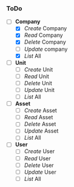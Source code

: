 ### ToDo

- [ ] **Company**
  - [x] *Create* Company
  - [x] *Read* Company
  - [x] *Delete* Company
  - [ ] *Update* company
  - [x] *List* All
- [ ] **Unit**
  - [ ] *Create* Unit
  - [ ] *Read* Unit
  - [ ] *Delete* Unit
  - [ ] *Update* Unit
  - [ ] *List* All
- [ ] **Asset**
  - [ ] *Create* Asset
  - [ ] *Read* Asset
  - [ ] *Delete* Asset
  - [ ] *Update* Asset
  - [ ] *List* All
- [ ] **User**
  - [ ] *Create* User
  - [ ] *Read* User
  - [ ] *Delete* User
  - [ ] *Update* User
  - [ ] *List* All